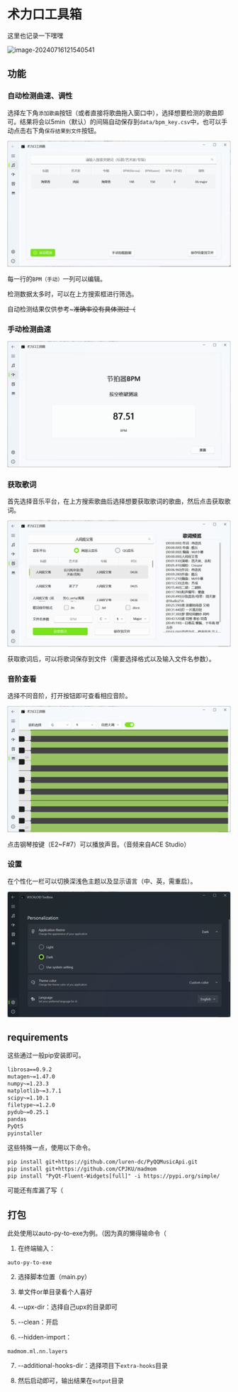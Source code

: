 # 术力口工具箱

这里也记录一下嘿嘿

![image-20240716121540541](https://rean-blog-bucket.oss-cn-guangzhou.aliyuncs.com/assets/img/image-20240716121540541.png)

## 功能

### 自动检测曲速、调性

选择左下角`添加歌曲`按钮（或者直接将歌曲拖入窗口中），选择想要检测的歌曲即可。结果将会以5min（默认）的间隔自动保存到`data/bpm_key.csv`中，也可以手动点击右下角`保存结果到文件`按钮。

![image-20240114201032961](Readme/image-20240114201032961.png)

每一行的`BPM（手动）`一列可以编辑。

检测数据太多时，可以在上方搜索框进行筛选。

自动检测结果仅供参考~~~准确率没有具体测过（~~

### 手动检测曲速

![image-20240114201330345](Readme/image-20240114201330345.png)

### 获取歌词

首先选择音乐平台，在上方搜索歌曲后选择想要获取歌词的歌曲，然后点击获取歌词。

![image-20240114201918803](Readme/image-20240114201918803.png)

获取歌词后，可以将歌词保存到文件（需要选择格式以及输入文件名参数）。

### 音阶查看

选择不同音阶，打开按钮即可查看相应音阶。

![image-20240114202121002](Readme/image-20240114202121002.png)

点击钢琴按键（E2~F#7）可以播放声音。（音频来自ACE Studio）

### 设置

在个性化一栏可以切换深浅色主题以及显示语言（中、英，需重启）。

![image-20240114202512718](Readme/image-20240114202512718.png)

## requirements

这些通过一般pip安装即可。

```
librosa==0.9.2
mutagen~=1.47.0
numpy~=1.23.3
matplotlib~=3.7.1
scipy~=1.10.1
filetype~=1.2.0
pydub~=0.25.1
pandas
PyQt5
pyinstaller
```

这些特殊一点，使用以下命令。

```shell
pip install git+https://github.com/luren-dc/PyQQMusicApi.git
pip install git+https://github.com/CPJKU/madmom
pip install "PyQt-Fluent-Widgets[full]" -i https://pypi.org/simple/
```

可能还有库漏了写（

## 打包

此处使用以auto-py-to-exe为例。（因为真的懒得输命令（

1. 在终端输入：

```shell
auto-py-to-exe
```

2. 选择脚本位置（main.py）

3. 单文件or单目录看个人喜好

4. --upx-dir：选择自己upx的目录即可

5. --clean：开启

6. --hidden-import：

```
madmom.ml.nn.layers
```

7. --additional-hooks-dir：选择项目下`extra-hooks`目录

8. 然后启动即可，输出结果在`output`目录

